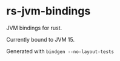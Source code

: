 # rs-jvm-bindings

JVM bindings for rust.

Currently bound to JVM 15.

Generated with `bindgen --no-layout-tests`
